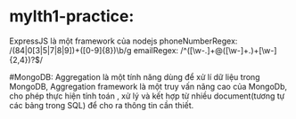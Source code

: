 # mylth1-practice:

ExpressJS là một framework của nodejs
phoneNumberRegex: /(84|0[3|5|7|8|9])+([0-9]{8})\b/g
emailRegex: /^([\w-\.]+@([\w-]+\.)+[\w-]{2,4})?$/

#MongoDB:
Aggregation là một tính năng dùng để xử lí dữ liệu trong MongoDB,
Aggregation framework là một truy vấn nâng cao của MongoDb, cho phép thực hiện tính toán , xử lý và kết hợp từ nhiều document(tương tự các bảng trong SQL) để cho ra thông tin cần thiết.
